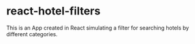 # react-hotel-filters
This is an App created in React simulating a filter for searching hotels by different categories.
